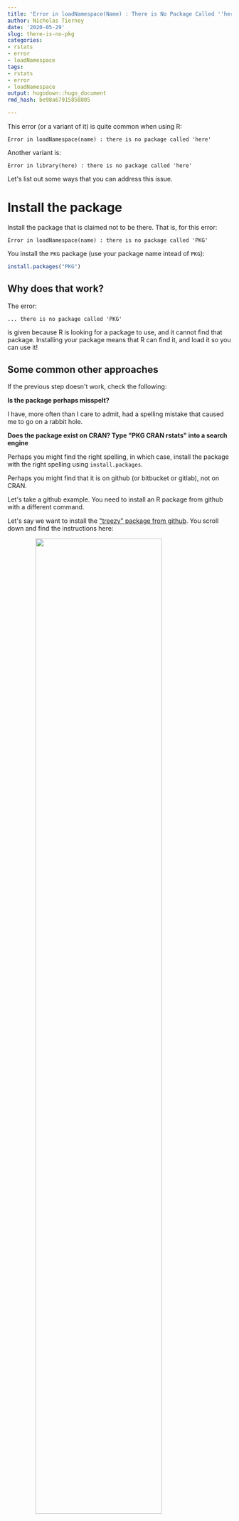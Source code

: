 ```yaml
---
title: 'Error in loadNamespace(Name) : There is No Package Called ''here'''
author: Nicholas Tierney
date: '2020-05-29'
slug: there-is-no-pkg
categories:
- rstats
- error
- loadNamespace
tags:
- rstats
- error
- loadNamespace
output: hugodown::hugo_document
rmd_hash: be98a67915858805

---
```





This error (or a variant of it) is quite common when using R:

```
Error in loadNamespace(name) : there is no package called 'here'
```

Another variant is:

```
Error in library(here) : there is no package called 'here'
```

Let's list out some ways that you can address this issue.

# Install the package

Install the package that is claimed not to be there. That is, for this error:

```
Error in loadNamespace(name) : there is no package called 'PKG'
```

You install the `PKG` package (use your package name intead of `PKG`):

```r
install.packages("PKG")
```

## Why does that work?

The error:

```
... there is no package called 'PKG'
```

is given because R is looking for a package to use, and it cannot find that package. 
Installing your package means that R can find it, and load it so you can use it!


## Some common other approaches

If the previous step doesn't work, check the following:

**Is the package perhaps misspelt?**

I have, more often than I care to admit, had a spelling mistake that caused me to go on a rabbit hole.

**Does the package exist on CRAN? Type "PKG CRAN rstats" into a search engine**

Perhaps you might find the right spelling, in which case, install the package with the right spelling using `install.packages`.

Perhaps you might find that it is on github (or bitbucket or gitlab), not on CRAN.

Let's take a github example. You need to install an R package from github with a different command.

Let's say we want to install the ["treezy" package from github](https://github.com/njtierney/treezy#installation). You scroll down and find the instructions here:

<img src="https://imgs.njtierney.com/treezy-install.png" width="75%" style="display: block; margin: auto;" />

So you will need to do two things:

1. Install `remotes` from CRAN (`install.packages("remotes"`))
2. Run `remotes::install_github()`

Similarly there are packages for R packages that you might find on other repositories such as `gitlab` (`install_gitlab`) or `bitbucket` (`install_bitbucket`).

# Why write this blog post?

I teach an [introduction to data analysis](https://ida.numbat.space/) class, and many students encounter this error:

```
Error in loadNamespace(name) : there is no package called 'PKG'
```

but they do not have the skills and experience to identify how to solve this problem. 
In class, I decided to showcase how I would try to solve this problem, live, on zoom, to my class. So I googled the error, and then I discovered that the top hit is[this stack overflow page](https://stackoverflow.com/questions/16758129/error-in-loadnamespacename-there-is-no-package-called-rcpp), which was decidedly not helpful for the problem that my students had.

So I wrote this blogpost.

Hopefully it's helpful!

Next up in this series is tackling this problem:

```
Error: package or namespace load failed for 'tidyverse' in loadNamespace(j <- i[[1L]], c(lib.loc, .libPaths()), versionCheck = vI[[j]]): namespace 'tibble' 2.1.3 is already loaded, but >= 3.0.0 is required
```
